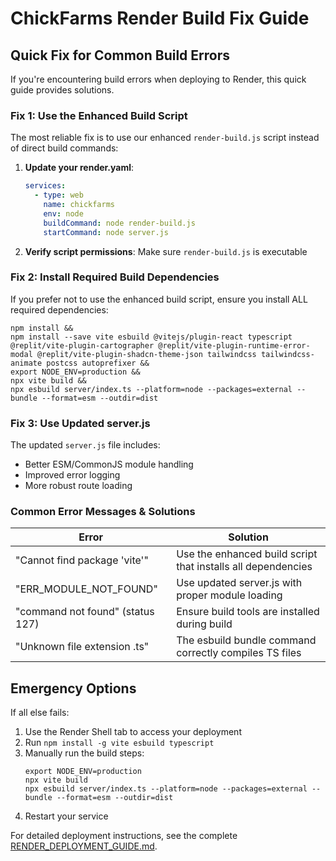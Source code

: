 # ChickFarms Render Build Fix Guide

## Quick Fix for Common Build Errors

If you're encountering build errors when deploying to Render, this quick guide provides solutions.

### Fix 1: Use the Enhanced Build Script

The most reliable fix is to use our enhanced `render-build.js` script instead of direct build commands:

1. **Update your render.yaml**:
   ```yaml
   services:
     - type: web
       name: chickfarms
       env: node
       buildCommand: node render-build.js
       startCommand: node server.js
   ```

2. **Verify script permissions**: Make sure `render-build.js` is executable

### Fix 2: Install Required Build Dependencies

If you prefer not to use the enhanced build script, ensure you install ALL required dependencies:

```
npm install && 
npm install --save vite esbuild @vitejs/plugin-react typescript @replit/vite-plugin-cartographer @replit/vite-plugin-runtime-error-modal @replit/vite-plugin-shadcn-theme-json tailwindcss tailwindcss-animate postcss autoprefixer && 
export NODE_ENV=production && 
npx vite build && 
npx esbuild server/index.ts --platform=node --packages=external --bundle --format=esm --outdir=dist
```

### Fix 3: Use Updated server.js

The updated `server.js` file includes:
- Better ESM/CommonJS module handling
- Improved error logging
- More robust route loading

### Common Error Messages & Solutions

| Error | Solution |
|-------|----------|
| "Cannot find package 'vite'" | Use the enhanced build script that installs all dependencies |
| "ERR_MODULE_NOT_FOUND" | Use updated server.js with proper module loading |
| "command not found" (status 127) | Ensure build tools are installed during build |
| "Unknown file extension .ts" | The esbuild bundle command correctly compiles TS files |

## Emergency Options

If all else fails:

1. Use the Render Shell tab to access your deployment
2. Run `npm install -g vite esbuild typescript`
3. Manually run the build steps:
   ```
   export NODE_ENV=production
   npx vite build
   npx esbuild server/index.ts --platform=node --packages=external --bundle --format=esm --outdir=dist
   ```
4. Restart your service

For detailed deployment instructions, see the complete [RENDER_DEPLOYMENT_GUIDE.md](./RENDER_DEPLOYMENT_GUIDE.md).